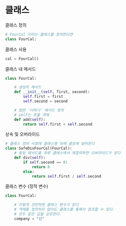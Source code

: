 # 클래스
클래스 정의
```py
# FourCal 이라는 클래스를 정의한다면
class FourCal:

```

클래스 사용
```py
cal = FourCal()
```

클래스 내 메서드
```py
class FourCal:

    # 생성자 메서드
    def __init__(self, first, second):
        self.first = first
        self.second = second

    # 일반 '더하기' 메서드 정의
    # self는 호출 객체
    def add(self):
        return self.first + self.second
```

상속 및 오버라이드
```py
# 클래스 정의 시점에 클래스명 뒤에 괄호에 넣어준다
class SafeDivFourCal(FourCal):
    # 동일 메서드를 하위 클래스에서 재정의하면 오버라이드가 된다
    def div(self):
        if self.second == 0:
            return 0
        else:
            return self.first / self.second
```

클래스 변수 (정적 변수)
```py
class FourCal:

    # 이렇게 선언하면 클래스 변수가 된다
    # 객체를 정의하지 않아도 클래스를 통해서 참조할 수 있다.
    # 모두 같은 값을 공유한다. 
    company = "신"
```

